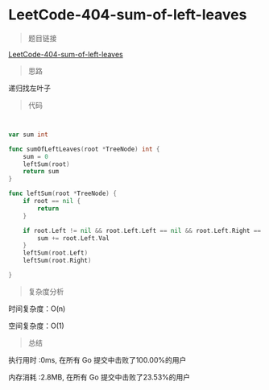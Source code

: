 # LeetCode-404-sum-of-left-leaves
>题目链接

[LeetCode-404-sum-of-left-leaves](https://leetcode-cn.com/problems/sum-of-left-leaves/)

>思路

递归找左叶子

>代码

```go


var sum int

func sumOfLeftLeaves(root *TreeNode) int {
    sum = 0
    leftSum(root)
    return sum
}

func leftSum(root *TreeNode) {
    if root == nil {
        return
    }

    if root.Left != nil && root.Left.Left == nil && root.Left.Right == nil {
        sum += root.Left.Val
    }
    leftSum(root.Left)
    leftSum(root.Right)

}


```

>复杂度分析

时间复杂度：O(n)

空间复杂度：O(1)

>总结

执行用时 :0ms, 在所有 Go 提交中击败了100.00%的用户
 
内存消耗 :2.8MB, 在所有 Go 提交中击败了23.53%的用户
